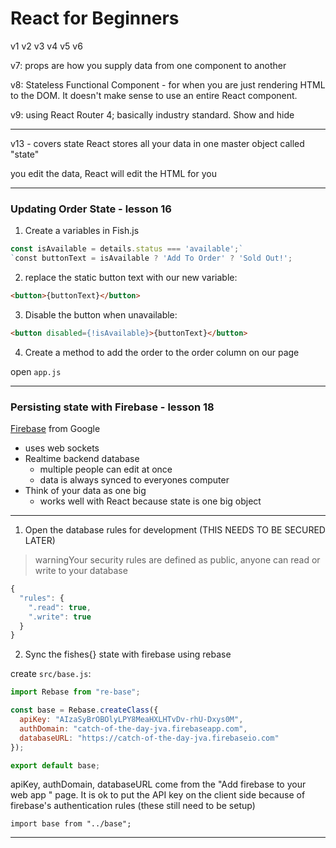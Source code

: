 # React for Beginners

v1
v2
v3
v4
v5
v6

v7: props are how you supply data from one component to another

v8: Stateless Functional Component - for when you are just rendering HTML to the DOM.  It doesn't make sense to use
an entire React component.

v9: using React Router 4; basically industry standard. Show and hide

-----

v13 - covers state
React stores all your data in one master object called "state"

you edit the data, React will edit the HTML for you

-----

### Updating Order State - lesson 16

1. Create a variables in Fish.js

```javascript
const isAvailable = details.status === 'available';`
`const buttonText = isAvailable ? 'Add To Order' ? 'Sold Out!';
```

2. replace the static button text with our new variable:
```html
<button>{buttonText}</button>
```

3. Disable the button when unavailable:
```html
<button disabled={!isAvailable}>{buttonText}</button>
```

4. Create a method to add the order to the order column on our page

  open `app.js`

-----

### Persisting state with Firebase - lesson 18

[Firebase](firebase.com) from Google
  * uses web sockets
  * Realtime backend database
    * multiple people can edit at once
    * data is always synced to everyones computer
  * Think of your data as one big
    * works well with React because state is one big object

-----

1. Open the database rules for development (THIS NEEDS TO BE SECURED LATER)

>warningYour security rules are defined as public, anyone can read or write to your database

```javascript
{
  "rules": {
    ".read": true,
    ".write": true
  }
}
```
2. Sync the fishes{} state with firebase using rebase

  create `src/base.js`:

```javascript
import Rebase from "re-base";

const base = Rebase.createClass({
  apiKey: "AIzaSyBrOBOlyLPY8MeaHXLHTvDv-rhU-Dxys0M",
  authDomain: "catch-of-the-day-jva.firebaseapp.com",
  databaseURL: "https://catch-of-the-day-jva.firebaseio.com"
});

export default base;
```

apiKey, authDomain, databaseURL come from the "Add firebase to your web app " page. It is ok to put the API key on the client side because of firebase's authentication rules (these still need to be setup)

`import base from "../base";`




-----
